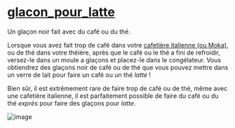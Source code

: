 # [glacon_pour_latte][1]

Un glaçon noir fait avec du café ou du thé.

Lorsque vous avez fait trop de café dans votre [cafetière italienne (ou
Moka)][2], ou de thé dans votre théière, après que le café ou le thé a
fini de refroidir, versez-le dans un moule a glaçons et placez-le dans
le congélateur. Vous obtiendrez des glaçons noir de café ou de thé que
vous pouvez mettre dans un verre de lait pour faire un café ou un thé
*latte* !

Bien sûr, il est extrêmement rare de faire trop de café ou de thé, même
avec une cafetière italienne, il est parfaitement possible de faire du
café ou du thé *exprès* pour faire des glaçons pour *latte*.

![image](https://user-images.githubusercontent.com/31790025/174285420-5f7ac326-6fdb-4fe1-af18-55822214ffbe.png)

[1]: https://github.com/MyNameIsTroll/glacon_pour_latte
[2]: https://fr.wikipedia.org/wiki/Moka_(cafeti%C3%A8re) "Article Wikipedia en français"
